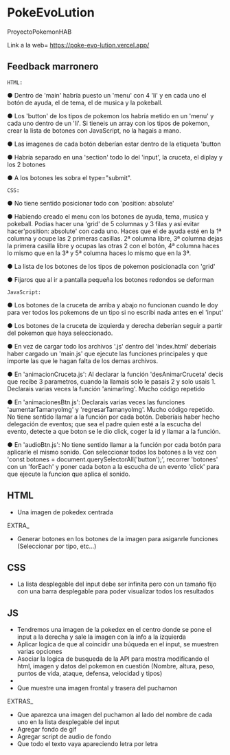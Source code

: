# PokeEvoLution

ProyectoPokemonHAB

Link a la web= https://poke-evo-lution.vercel.app/

## Feedback marronero

`HTML:`

● Dentro de 'main' habría puesto un 'menu' con 4 'li' y en cada uno el botón de ayuda, el de tema, el de musica y la pokeball.

● Los 'button' de los tipos de pokemon los habría metido en un 'menu' y cada uno dentro de un 'li'. Si tieneis un array con los tipos de pokemon, crear la lista de botones con JavaScript, no la hagais a mano.

● Las imagenes de cada botón deberían estar dentro de la etiqueta 'button

● Habría separado en una 'section' todo lo del 'input', la cruceta, el diplay y los 2 botones

● A los botones les sobra el type="submit".

`CSS:`

● No tiene sentido posicionar todo con 'position: absolute'

● Habiendo creado el menu con los botones de ayuda, tema, musica y pokeball. Podias hacer una 'grid' de 5 columnas y 3 filas y así evitar hacer'position: absolute' con cada uno. Haces que el de ayuda esté en la 1ª columna y ocupe las 2 primeras casillas. 2ª columna libre, 3ª columna dejas la primera casilla libre y ocupas las otras 2 con el botón, 4ª columna haces lo mismo que en la 3ª y 5ª columna haces lo mismo que en la 3ª.

● La lista de los botones de los tipos de pokemon posicionadla con 'grid'

● Fijaros que al ir a pantalla pequeña los botones redondos se deforman

`JavaScript:`

● Los botones de la cruceta de arriba y abajo no funcionan cuando le doy para ver todos los pokemons de un tipo si no escribi nada antes en el 'input'

● Los botones de la cruceta de izquierda y derecha deberían seguir a partir del pokemon que haya seleccionado.

● En vez de cargar todo los archivos '.js' dentro del 'index.html' deberíais haber cargado un 'main.js' que ejecute las funciones principales y que importe las que le hagan falta de los demas archivos.

● En 'animacionCruceta.js': Al declarar la función 'desAnimarCruceta' decis que recibe 3 parametros, cuando la llamais solo le pasais 2 y solo usais 1. Declarais varias veces la función 'animarImg'. Mucho código repetido

● En 'animacionesBtn.js': Declarais varias veces las funciones 'aumentarTamanyoImg' y 'regresarTamanyoImg'. Mucho código repetido. No tiene sentido llamar a la función por cada botón. Deberíais haber hecho delegación de eventos; que sea el padre quien esté a la escucha del evento, detecte a que boton se le dio click, coger la id y llamar a la función.

● En 'audioBtn.js': No tiene sentido llamar a la función por cada botón para aplicarle el mismo sonido. Con seleccionar todos los botones a la vez con 'const botones = document.querySelectorAll('button');', recorrer 'botones' con un 'forEach' y poner cada boton a la escucha de un evento 'click' para que ejecute la funcion que aplica el sonido.

## HTML

-   Una imagen de pokedex centrada

EXTRA\_

-   Generar botones en los botones de la imagen para asiganrle funciones (Seleccionar por tipo, etc...)

## CSS

-   La lista desplegable del input debe ser infinita pero con un tamaño fijo con una barra desplegable para poder visualizar todos los resultados

## JS

-   Tendremos una imagen de la pokedex en el centro donde se pone el input a la derecha y sale la imagen con la info a la izquierda
-   Aplicar logica de que al coincidir una búqueda en el input, se muestren varias opciones
-   Asociar la logica de busqueda de la API para mostra modificando el html, imagen y datos del pokemon en cuestión (Nombre, altura, peso, puntos de vida, ataque, defensa, velocidad y tipos)
-
-   Que muestre una imagen frontal y trasera del puchamon

EXTRAS\_

-   Que aparezca una imagen del puchamon al lado del nombre de cada uno en la lista desplegable del input
-   Agregar fondo de gif
-   Agregar script de audio de fondo
-   Que todo el texto vaya apareciendo letra por letra
